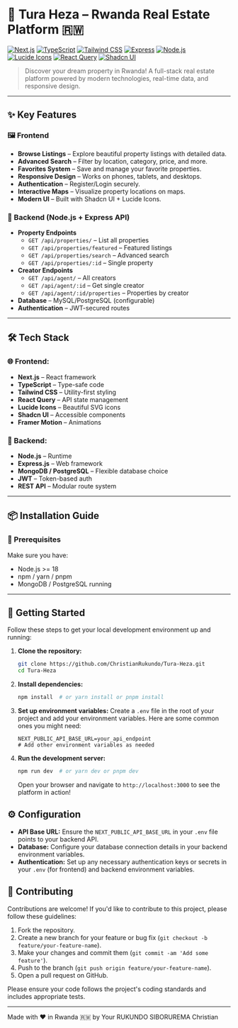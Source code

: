 # 🏡 Tura Heza – Rwanda Real Estate Platform 🇷🇼

[![Next.js](https://img.shields.io/badge/Next.js-000000?style=for-the-badge&logo=nextdotjs&logoColor=white)](https://nextjs.org/)
[![TypeScript](https://img.shields.io/badge/TypeScript-007ACC?style=for-the-badge&logo=typescript&logoColor=white)](https://www.typescriptlang.org/)
[![Tailwind CSS](https://img.shields.io/badge/TailwindCSS-06B6D4?style=for-the-badge&logo=tailwindcss&logoColor=white)](https://tailwindcss.com/)
[![Express](https://img.shields.io/badge/Express.js-404D59?style=for-the-badge&logo=express&logoColor=white)](https://expressjs.com/)
[![Node.js](https://img.shields.io/badge/Node.js-339933?style=for-the-badge&logo=nodedotjs&logoColor=white)](https://nodejs.org/)
[![Lucide Icons](https://img.shields.io/badge/Lucide-171717?style=for-the-badge&logo=lucide&logoColor=white)](https://lucide.dev/)
[![React Query](https://img.shields.io/badge/React_Query-FF4154?style=for-the-badge&logo=reactquery&logoColor=white)](https://tanstack.com/query/latest)
[![Shadcn UI](https://img.shields.io/badge/Shadcn_UI-000000?style=for-the-badge&logoColor=white)](https://ui.shadcn.com/)

> Discover your dream property in Rwanda! A full-stack real estate platform powered by modern technologies, real-time data, and responsive design.

---

## ✨ Key Features

### 🖼️ Frontend
- **Browse Listings** – Explore beautiful property listings with detailed data.
- **Advanced Search** – Filter by location, category, price, and more.
- **Favorites System** – Save and manage your favorite properties.
- **Responsive Design** – Works on phones, tablets, and desktops.
- **Authentication** – Register/Login securely.
- **Interactive Maps** – Visualize property locations on maps.
- **Modern UI** – Built with Shadcn UI + Lucide Icons.

### 🧠 Backend (Node.js + Express API)
- **Property Endpoints**
  - `GET /api/properties/` – List all properties
  - `GET /api/properties/featured` – Featured listings
  - `GET /api/properties/search` – Advanced search
  - `GET /api/properties/:id` – Single property
- **Creator Endpoints**
  - `GET /api/agent/` – All creators
  - `GET /api/agent/:id` – Get single creator
  - `GET /api/agent/:id/properties` – Properties by creator
- **Database** – MySQL/PostgreSQL (configurable)
- **Authentication** – JWT-secured routes

---

## 🛠️ Tech Stack

### 🌐 Frontend:
- **Next.js** – React framework
- **TypeScript** – Type-safe code
- **Tailwind CSS** – Utility-first styling
- **React Query** – API state management
- **Lucide Icons** – Beautiful SVG icons
- **Shadcn UI** – Accessible components
- **Framer Motion** – Animations

### 🔧 Backend:
- **Node.js** – Runtime
- **Express.js** – Web framework
- **MongoDB / PostgreSQL** – Flexible database choice
- **JWT** – Token-based auth
- **REST API** – Modular route system

---

## 📦 Installation Guide

### 🧰 Prerequisites
Make sure you have:
- Node.js >= 18
- npm / yarn / pnpm
- MongoDB / PostgreSQL running

---
## 🚀 Getting Started

Follow these steps to get your local development environment up and running:

1.  **Clone the repository:**

    ```bash
    git clone https://github.com/ChristianRukundo/Tura-Heza.git
    cd Tura-Heza
    ```

2.  **Install dependencies:**

    ```bash
    npm install  # or yarn install or pnpm install
    ```

3.  **Set up environment variables:**
    Create a `.env` file in the root of your project and add your environment variables. Here are some common ones you might need:

    ```env
    NEXT_PUBLIC_API_BASE_URL=your_api_endpoint
    # Add other environment variables as needed
    ```

4.  **Run the development server:**

    ```bash
    npm run dev  # or yarn dev or pnpm dev
    ```

    Open your browser and navigate to `http://localhost:3000` to see the platform in action!

## ⚙️ Configuration

- **API Base URL:** Ensure the `NEXT_PUBLIC_API_BASE_URL` in your `.env` file points to your backend API.
- **Database:** Configure your database connection details in your backend environment variables.
- **Authentication:** Set up any necessary authentication keys or secrets in your `.env` (for frontend) and backend environment variables.


## 🤝 Contributing

Contributions are welcome! If you'd like to contribute to this project, please follow these guidelines:

1.  Fork the repository.
2.  Create a new branch for your feature or bug fix (`git checkout -b feature/your-feature-name`).
3.  Make your changes and commit them (`git commit -am 'Add some feature'`).
4.  Push to the branch (`git push origin feature/your-feature-name`).
5.  Open a pull request on GitHub.

Please ensure your code follows the project's coding standards and includes appropriate tests.


---

Made with ❤️ in Rwanda 🇷🇼 by Your RUKUNDO SIBORUREMA Christian
